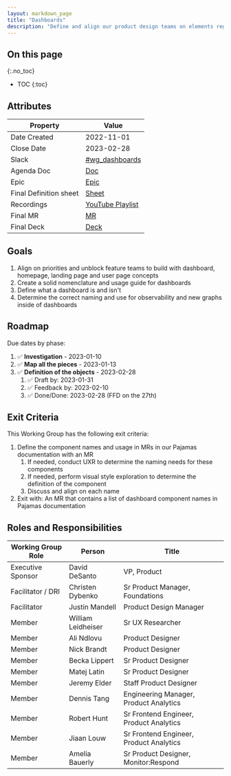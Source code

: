 ```yaml
---
layout: markdown_page
title: "Dashboards"
description: "Define and align our product design teams on elements regarding dashboard features."
---
```


## On this page
{:.no_toc}

- TOC
{:toc}

## Attributes

| Property        | Value           |
|-----------------|-----------------|
| Date Created    | 2022-11-01      |
| Close Date      | 2023-02-28      |
| Slack           | [#wg_dashboards](https://gitlab.slack.com/archives/C04BMT6SL9F)   |
| Agenda Doc      | [Doc](https://docs.google.com/document/d/1rK7UsZ8nbZ9lyklb0NiH3FO-UqpgQT1jhRNBpjNkZko/edit)             |
| Epic            | [Epic](https://gitlab.com/groups/gitlab-org/-/epics/9353)       | 
| Final Definition sheet            | [Sheet](https://docs.google.com/spreadsheets/d/1UE3Xgvl1TB6ow9hvzx7PRGWTZUGyYGegnQvP_xxZGYA/edit#gid=0)       | 
| Recordings      | [YouTube Playlist](https://youtube.com/playlist?list=PL05JrBw4t0KqbrWIdqhPCu4MffTPI-gC0) |
| Final MR        | [MR](https://gitlab.com/gitlab-org/gitlab-services/design.gitlab.com/-/merge_requests/3260)       | 
| Final Deck      | [Deck](https://docs.google.com/presentation/d/1aKwDedARPW9rto_3cgGHZSiXyloParEy3-s_gprXlig/edit#slide=id.g12b319f6181_0_0)       | 

## Goals

1. Align on priorities and unblock feature teams to build with dashboard, homepage, landing page and user page concepts
1. Create a solid nomenclature and usage guide for dashboards 
1. Define what a dashboard is and isn't
1. Determine the correct naming and use for observability and new graphs inside of dashboards

## Roadmap

Due dates by phase:

1. ✅ **Investigation** - 2023-01-10
1. ✅ **Map all the pieces** - 2023-01-13
1. ✅  **Definition of the objects** - 2023-02-28
   1. ✅ Draft by: 2023-01-31
   1. ✅ Feedback by: 2023-02-10
   1. ✅ Done/Done: 2023-02-28 (FFD on the 27th)



## Exit Criteria

This Working Group has the following exit criteria:

1. Define the component names and usage in MRs in our Pajamas documentation with an MR 
   1. If needed, conduct UXR to determine the naming needs for these components
   1. If needed, perform visual style exploration to determine the definition of the component
   1. Discuss and align on each name
1. Exit with: An MR that contains a list of dashboard component names in Pajamas documentation



## Roles and Responsibilities

| Working Group Role    | Person                   | Title                                           |
|-----------------------|--------------------------|-------------------------------------------------|
| Executive Sponsor     | David DeSanto            | VP, Product                                     |
| Facilitator / DRI     | Christen Dybenko         | Sr Product Manager, Foundations                 |
| Facilitator           | Justin Mandell           | Product Design Manager                          |
| Member                | William Leidheiser       | Sr UX Researcher                                |
| Member                | Ali Ndlovu               | Product Designer                                |
| Member                | Nick Brandt              | Product Designer                                |
| Member                | Becka Lippert            | Sr Product Designer                             |
| Member                | Matej Latin              | Sr Product Designer                             |
| Member                | Jeremy Elder             | Staff Product Designer                          |
| Member                | Dennis Tang              | Engineering Manager, Product Analytics          |
| Member                | Robert Hunt              | Sr Frontend Engineer, Product Analytics         |
| Member                | Jiaan Louw               | Sr Frontend Engineer, Product Analytics         |
| Member                | Amelia Bauerly           | Sr Product Designer, Monitor:Respond            |
